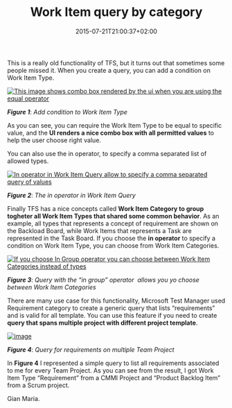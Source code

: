 ﻿---
title: "Work Item query by category"
description: ""
date: 2015-07-21T21:00:37+02:00
draft: false
tags: [Tfs]
categories: [Tfs]
---
This is a really old functionality of TFS, but it turns out that sometimes some people missed it. When you create a query, you can add a condition on Work Item Type.

[![This image shows combo box rendered by the ui when you are using the equal operator](https://www.codewrecks.com/blog/wp-content/uploads/2015/07/image_thumb6.png "Equal operator in Work Item Query")](https://www.codewrecks.com/blog/wp-content/uploads/2015/07/image6.png)

 ***Figure 1***: *Add condition to Work Item Type*

As you can see, you can require the Work Item Type to be equal to specific value, and the  **UI renders a nice combo box with all permitted values** to help the user choose right value.

You can also use the in operator, to specify a comma separated list of allowed types.

[![In operator in Work Item Query allow to specify a comma separated query of values](https://www.codewrecks.com/blog/wp-content/uploads/2015/07/image_thumb7.png "In operator")](https://www.codewrecks.com/blog/wp-content/uploads/2015/07/image7.png)

 ***Figure 2***: *The in operator in Work Item Query*

Finally TFS has a nice concepts called  **Work Item Category to group togheter all Work Item Types that shared some common behavior**. As an example, all types that represents a concept of requirement are shown on the Backload Board, while Work Items that represents a Task are represented in the Task Board. If you choose the  **in operator** to specify a condition on Work Item Type, you can choose from Work Item Categories.

[![If you choose In Group operator you can choose between Work Item Categories instead of types](https://www.codewrecks.com/blog/wp-content/uploads/2015/07/image_thumb8.png "In Group Operator")](https://www.codewrecks.com/blog/wp-content/uploads/2015/07/image8.png)

 ***Figure 3***: *Query with the “in group” operator  allows you yo choose between Work Item Categories*

There are many use case for this functionality, Microsoft Test Manager used Requirement category to create a generic query that lists “requirements” and is valid for all template. You can use this feature if you need to create **query that spans multiple project with different project template**.

[![image](https://www.codewrecks.com/blog/wp-content/uploads/2015/07/image_thumb9.png "image")](https://www.codewrecks.com/blog/wp-content/uploads/2015/07/image9.png)

 ***Figure 4***: *Query for requirements on multiple Team Project*

In  **Figure 4** I represented a simple query to list all requirements associated to me for every Team Project. As you can see from the result, I got Work Item Type “Requirement” from a CMMI Project and “Product Backlog Item” from a Scrum project.

Gian Maria.
